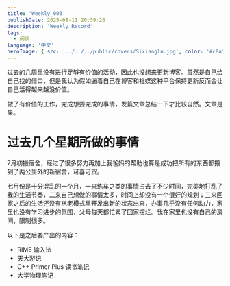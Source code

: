 ```yaml
---
title: 'Weekly_003'
publishDate: 2025-08-11 20:39:26
description: 'Weekly Record'
tags:
  - 闲谈
language: '中文'
heroImage: { src: '../../../public/covers/Sixianglu.jpg', color: '#c8a598' }
---
```


过去的几周里没有进行足够有价值的活动，因此也没想来更新博客。虽然是自己给自己找的借口，但是我认为假如逼着自己在博客和社媒这种平台保持更新反而会让自己活得越来越没价值。

做了有价值的工作，完成想要完成的事情，发篇文章总结一下才比较自然。文章是果。

# 过去几个星期所做的事情

7月初搬宿舍，经过了很多努力再加上我爸妈的帮助也算是成功把所有的东西都搬到了两公里外的新宿舍，可喜可贺。

七月份是十分混乱的一个月，一来练车之类的事情占去了不少时间，完美地打乱了我的生活节奏，二来自己想做的事情太多，时间上却没有一个很好的规划；三来回家之后的生活还没有从老模式里开发出新的状态出来，办事几乎没有任何动力，家里也没有学习进步的氛围，父母每天都忙累了回家摆烂。我在家里也没有自己的房间，限制很多。

以下是之后要产出的内容：

- RIME 输入法
- 天大游记
- C++ Primer Plus 读书笔记
- 大学物理笔记

